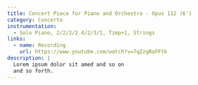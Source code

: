 ```yaml
---
title: Concert Piece for Piano and Orchestra - Opus 112 (6')
category: Concerto
instrumentation:
  - Solo Piano, 2/2/2/2 4/2/3/1, Timp+1, Strings
links:
  - name: Recording
    url: https://www.youtube.com/watch?v=7qZzgRoFFtk
description: |
  Lorem ipsum dolor sit amed and so on
  and so forth.
---
```


